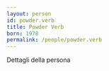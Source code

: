 ```yaml
---
layout: person
id: powder.verb
title: Powder Verb
born: 1978
permalink: /people/powder.verb
---
```


Dettagli della persona 